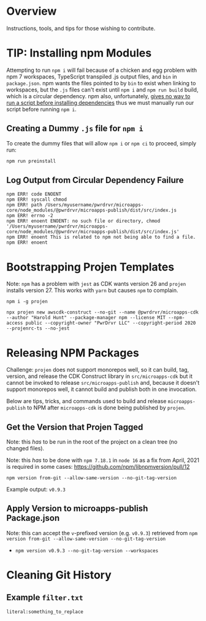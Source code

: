 # Overview

Instructions, tools, and tips for those wishing to contribute.

# TIP: Installing npm Modules

Attempting to run `npm i` will fail because of a chicken and egg problem with npm 7 workspaces, TypeScript transpiled .js output files, and `bin` in `package.json`. npm wants the files pointed to by `bin` to exist when linking to workspaces, but the `.js` files can't exist until `npm i` and `npm run build` build, which is a circular dependency. npm also, unfortunately, [gives no way to run a script before installing dependencies](https://stackoverflow.com/questions/46725374/how-to-run-a-script-before-installing-any-npm-module) thus we must manually run our script before running `npm i`.

## Creating a Dummy `.js` file for `npm i`

To create the dummy files that will allow `npm i` or `npm ci` to proceed, simply run:

```sh
npm run preinstall
```

## Log Output from Circular Dependency Failure

```log
npm ERR! code ENOENT
npm ERR! syscall chmod
npm ERR! path /Users/myusername/pwrdrvr/microapps-core/node_modules/@pwrdrvr/microapps-publish/dist/src/index.js
npm ERR! errno -2
npm ERR! enoent ENOENT: no such file or directory, chmod '/Users/myusername/pwrdrvr/microapps-core/node_modules/@pwrdrvr/microapps-publish/dist/src/index.js'
npm ERR! enoent This is related to npm not being able to find a file.
npm ERR! enoent
```

# Bootstrapping Projen Templates

Note: `npm` has a problem with `jest` as CDK wants version 26 and `projen` installs version 27. This works with `yarn` but causes `npm` to complain.

```
npm i -g projen

npx projen new awscdk-construct --no-git --name @pwrdrvr/microapps-cdk --author "Harold Hunt" --package-manager npm --license MIT --npm-access public --copyright-owner "PwrDrvr LLC" --copyright-period 2020 --projenrc-ts --no-jest
```

# Releasing NPM Packages

Challenge: `projen` does not support monorepos well, so it can build, tag, version, and release the CDK Construct library in `src/microapps-cdk` but it cannot be invoked to release `src/microapps-publish` and, because it doesn't support monorepos well, it cannot build and publish both in one invocation.

Below are tips, tricks, and commands used to build and release `microapps-publish` to NPM after `microapps-cdk` is done being published by `projen`.

## Get the Version that Projen Tagged

Note: this _has_ to be run in the root of the project on a clean tree (no changed files).

Note: this _has_ to be done with `npm 7.18.1` in `node 16` as a fix from April, 2021 is required in some cases: https://github.com/npm/libnpmversion/pull/12

`npm version from-git --allow-same-version --no-git-tag-version`

Example output: `v0.9.3`

## Apply Version to microapps-publish Package.json

Note: this can accept the `v`-prefixed version (e.g. `v0.9.3`) retrieved from `npm version from-git --allow-same-version --no-git-tag-version`

- `npm version v0.9.3 --no-git-tag-version --workspaces`

# Cleaning Git History

## Example `filter.txt`

`literal:something_to_replace`
